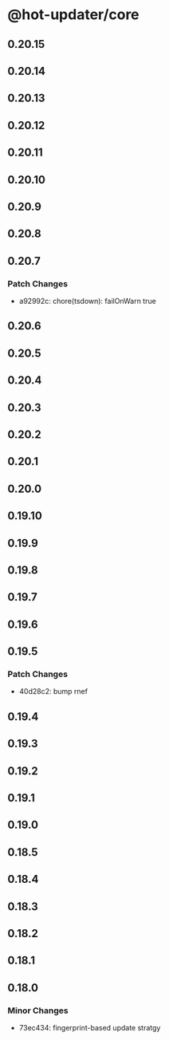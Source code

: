 # @hot-updater/core

## 0.20.15

## 0.20.14

## 0.20.13

## 0.20.12

## 0.20.11

## 0.20.10

## 0.20.9

## 0.20.8

## 0.20.7

### Patch Changes

- a92992c: chore(tsdown): failOnWarn true

## 0.20.6

## 0.20.5

## 0.20.4

## 0.20.3

## 0.20.2

## 0.20.1

## 0.20.0

## 0.19.10

## 0.19.9

## 0.19.8

## 0.19.7

## 0.19.6

## 0.19.5

### Patch Changes

- 40d28c2: bump rnef

## 0.19.4

## 0.19.3

## 0.19.2

## 0.19.1

## 0.19.0

## 0.18.5

## 0.18.4

## 0.18.3

## 0.18.2

## 0.18.1

## 0.18.0

### Minor Changes

- 73ec434: fingerprint-based update stratgy
